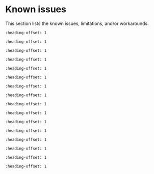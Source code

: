 # Known issues

This section lists the known issues, limitations, and/or workarounds.

```{include} /release/known_issues/new_project_wizard_compile_failure.md
:heading-offset: 1
```

```{include} /release/known_issues/low_speed.md
:heading-offset: 1
```

```{include} /release/known_issues/iar_cannot_debug_ram_application_with_j-link.md
:heading-offset: 1
```


```{include} /release/known_issues/dsp_rtp_demo_failure.md
:heading-offset: 1
```

```{include} /release/known_issues/cmsis_pack_new_project_compile_failure.md
:heading-offset: 1
```

```{include} /release/known_issues/cannot_add_sdk_components_into_freertos_projects.md
:heading-offset: 1
```

```{include} /release/known_issues/lwip_httpssrv_ota_wifi_example_fails_to_accept_the.md
:heading-offset: 1
```

```{include} /release/board_may_reset_itself_when_running_sd_card_relate.md
:heading-offset: 1
```

```{include} /release/log_output.md
:heading-offset: 1
```

```{include} /release/known_issues/le_encryption_failure_causes_connection_to_fail.md
:heading-offset: 1
```

```{include} /release/known_issues/connection_disconnects_with_75_ms_connection_inter.md
:heading-offset: 1
```

```{include} /release/known_issues/a2dp_sink_demo_noise_may_occur_when_phone_plays_mu.md
:heading-offset: 1
```

```{include} /release/known_issues/volume_is_very_loud_from_codec_in_the_a2dp_sink_an.md
:heading-offset: 1
```

```{include} /release/known_issues/wireless_edgefast_bluetooth_stack_is_not_supported.md
:heading-offset: 1
```


```{include} ../../../../release/known_issues/lwip_httpssrv_ota_wifi_example_fails_to_accept_the_new_image_on_evkmimxrt685.md
:heading-offset: 1
```
```{include} ../../../../release/known_issues/examples_hello_world_ns_secure_faults_ns_and_secure_faults_trdc_ns_have_incorrect_library_path_in_gui_projects.md
:heading-offset: 1
```